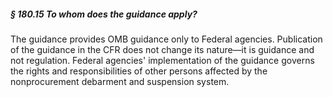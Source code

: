 ##### § 180.15 To whom does the guidance apply? #####

The guidance provides OMB guidance only to Federal agencies. Publication of the guidance in the CFR does not change its nature—it is guidance and not regulation. Federal agencies' implementation of the guidance governs the rights and responsibilities of other persons affected by the nonprocurement debarment and suspension system.